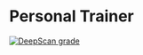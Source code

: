 # Personal Trainer

[![DeepScan grade](https://deepscan.io/api/teams/3937/projects/12868/branches/205639/badge/grade.svg)](https://deepscan.io/dashboard#view=project&tid=3937&pid=12868&bid=205639)